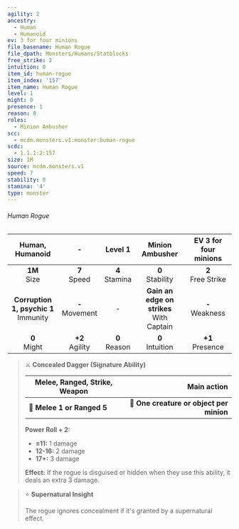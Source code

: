 ```yaml
---
agility: 2
ancestry:
  - Human
  - Humanoid
ev: 3 for four minions
file_basename: Human Rogue
file_dpath: Monsters/Humans/Statblocks
free_strike: 2
intuition: 0
item_id: human-rogue
item_index: '157'
item_name: Human Rogue
level: 1
might: 0
presence: 1
reason: 0
roles:
  - Minion Ambusher
scc:
  - mcdm.monsters.v1:monster:human-rogue
scdc:
  - 1.1.1:2:157
size: 1M
source: mcdm.monsters.v1
speed: 7
stability: 0
stamina: '4'
type: monster
---
```


###### Human Rogue

|              Human, Humanoid              |          -          |      Level 1       |                Minion Ambusher                | EV 3 for four minions  |
| :---------------------------------------: | :-----------------: | :----------------: | :-------------------------------------------: | :--------------------: |
|             **1M**<br/> Size              |  **7**<br/> Speed   | **4**<br/> Stamina |             **0**<br/> Stability              | **2**<br/> Free Strike |
| **Corruption 1, psychic 1**<br/> Immunity | **-**<br/> Movement |         -          | **Gain an edge on strikes**<br/> With Captain |  **-**<br/> Weakness   |
|             **0**<br/> Might              | **+2**<br/> Agility | **0**<br/> Reason  |             **0**<br/> Intuition              |  **+1**<br/> Presence  |

<!-- -->
> ⚔️ **Concealed Dagger (Signature Ability)**
>
> | **Melee, Ranged, Strike, Weapon** |                          **Main action** |
> | --------------------------------- | ---------------------------------------: |
> | **📏 Melee 1 or Ranged 5**        | **🎯 One creature or object per minion** |
>
> **Power Roll + 2:**
>
> - **≤11:** 1 damage
> - **12-16:** 2 damage
> - **17+:** 3 damage
>
> **Effect:** If the rogue is disguised or hidden when they use this ability, it deals an extra 3 damage.

<!-- -->
> ⭐️ **Supernatural Insight**
>
> The rogue ignores concealment if it's granted by a supernatural effect.
